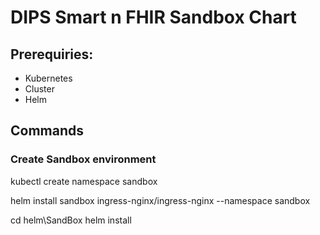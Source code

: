 # DIPS Smart n FHIR Sandbox Chart

## Prerequiries:
- Kubernetes 
- Cluster
- Helm

## Commands

### Create Sandbox environment

kubectl create namespace sandbox

helm install sandbox ingress-nginx/ingress-nginx --namespace sandbox

cd helm\SandBox
helm install